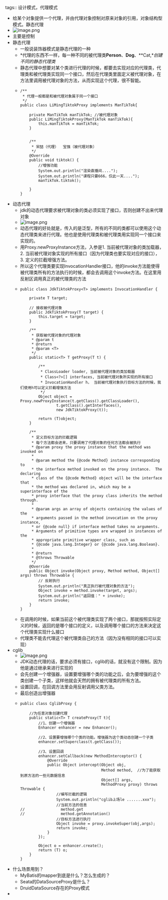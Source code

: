 tags:: 设计模式，代理模式

- 给某个对象提供一个代理，并由代理对象控制对原来对象的引用，对象结构型模式。静态代理
- ![image.png](../assets/image_1680346925916_0.png)
- 主要是控制
- 静态代理
	- 一般说装饰器模式是静态代理的一种
	- *代理的东西不一样，每一种不同的被代理类**Person**、**Dog**、**Cat,**创建不同的静态代理类*
	- 静态代理中想要对某个类进行代理的时候，都要去实现对应的代理类，代理类和被代理类实现同一个接口，然后在代理类里面定义被代理对象，在方法里调用被代理对象的方法，从而实现这个代理，很不智能。
	- ```
	  /**
	   * 代理一般都是和被代理对象属于同一个接口
	   */
	  public class LiMingTiktokProxy implements ManTikTok{
	  
	      private ManTikTok manTikTok; //被代理对象
	      public LiMingTiktokProxy(ManTikTok manTikTok){
	          this.manTikTok = manTikTok;
	      }
	  
	  
	      /**
	       * 宋喆（代理）  宝强（被代理对象）
	       */
	      @Override
	      public void tiktok() {
	          //增强功能
	          System.out.println("渲染直播间....");
	          System.out.println("课程只要666，仅此一天....");
	          manTikTok.tiktok();
	  
	      }
	  }
	  ```
- 动态代理
	- jdk的动态代理要求被代理对象的类必须实现了接口，否则创建不出来代理对象
	- ![image.png](../assets/image_1680413625811_0.png)
	- 动态代理的好处就是，传入的是泛型，所有的不同的类都可以使用这个动态代理类来进行代理。他也是使用代理类和被代理类用实现同一个接口来实现的。
	- 用Proxy.newProxyInstance方法，入参是1. 当前被代理对象的类加载器，2. 当前被代理对象实现的所有接口（因为代理类也要实现对应的接口）， 3. 定义的拦截增强方法。
	- 所以这个代理类要实现InvocationHandler接口，他的invoke方法能使得被代理类所有的方法执行的时候，都会去调用这个invoke方法。在这里用反射区调用真正的被代理类的方法
	- ```
	  public class JdkTiktokProxy<T> implements InvocationHandler {
	  
	      private T target;
	  
	      // 接收被代理对象
	      public JdkTiktokProxy(T target) {
	          this.target = target;
	      }
	  
	      /**
	       * 获取被代理对象的代理对象
	       * @param t
	       * @return
	       * @param <T>
	       */
	      public static<T> T getProxy(T t) {
	  
	          /**
	           * ClassLoader loader, 当前被代理对象的类加载器
	           * Class<?>[] interfaces, 当前被代理对象所实现的所有接口
	           * InvocationHandler h， 当前被代理对象执行目标方法的时候，我们使用h可以定义拦截增强方法
	           */
	          Object object = Proxy.newProxyInstance(t.getClass().getClassLoader(),
	                  t.getClass().getInterfaces(),
	                  new JdkTiktokProxy(t));
	  
	          return (T)object;
	      }
	  
	      /**
	       * 定义目标方法的拦截逻辑
	       * 每个方法都会进来，只要调用了代理对象的任何方法都会被执行
	       * @param proxy the proxy instance that the method was invoked on
	       *
	       * @param method the {@code Method} instance corresponding to
	       * the interface method invoked on the proxy instance.  The declaring
	       * class of the {@code Method} object will be the interface that
	       * the method was declared in, which may be a superinterface of the
	       * proxy interface that the proxy class inherits the method through.
	       *
	       * @param args an array of objects containing the values of the
	       * arguments passed in the method invocation on the proxy instance,
	       * or {@code null} if interface method takes no arguments.
	       * Arguments of primitive types are wrapped in instances of the
	       * appropriate primitive wrapper class, such as
	       * {@code java.lang.Integer} or {@code java.lang.Boolean}.
	       *
	       * @return
	       * @throws Throwable
	       */
	      @Override
	      public Object invoke(Object proxy, Method method, Object[] args) throws Throwable {
	          // 反射执行
	          System.out.println("真正执行被代理对象的方法");
	          Object invoke = method.invoke(target, args);
	          System.out.println("返回值：" + invoke);
	          return invoke;
	      }
	  }
	  ```
	- 在调用的时候，如果当前这个被代理类实现了两个接口，那就按照实际定义的时候，返回的是哪个接口的定义，以及调用哪个接口的方法来决定这个代理类实现什么接口
	- 代理类不能去代理这个被代理类自己的方法（因为没有相同的接口可以实现）
- cglib
	- ![image.png](../assets/image_1680413936976_0.png)
	- JDK动态代理的话，要求必须有接口，cglib的话，就没有这个限制。因为他是通过继承来进行实现的
	- 会先创建一个增强器，设置要增强哪个类的功能之后，会为要增强的这个类创建一个子类，这样他就会天然的拥有被代理类的所有方法。
	- 设置回调，在回调方法里会用反射调用父类方法。
	- 最后创造出增强器
	- ```
	  public class CglibProxy {
	  
	      //为任意对象创建代理
	      public static<T> T createProxy(T t){
	          //1、创建一个增强器
	          Enhancer enhancer = new Enhancer();
	  
	          //2、设置要增强哪个个类的功能。增强器为这个类动态创建一个子类
	          enhancer.setSuperclass(t.getClass());
	  
	          //3、设置回调
	          enhancer.setCallback(new MethodInterceptor() {
	              @Override
	              public Object intercept(Object obj,
	                                      Method method,  //为了能获取到原方法的一些元数据信息
	                                      Object[] args,
	                                      MethodProxy proxy) throws Throwable {
	                  //编写拦截的逻辑
	                  System.out.println("cglib上场le .......xxx");
	                  //当前方法的信息
	  //                method.get
	  //                method.getAnnotation()
	                  //目标方法进行执行
	                  Object invoke = proxy.invokeSuper(obj,args);
	                  return invoke;
	              }
	          });
	  
	          Object o = enhancer.create();
	          return (T) o;
	      }
	  }
	  ```
- 什么场景用到？
	- MyBatis的mapper到底是什么？怎么生成的？
	- Seata的DataSourceProxy是什么？
	- DruidDataSource存在的Proxy模式
-